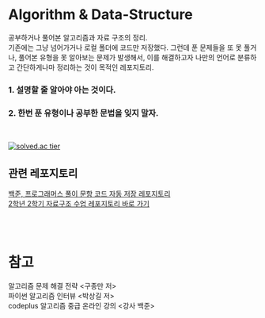 Algorithm & Data-Structure
======
공부하거나 풀어본 알고리즘과 자료 구조의 정리.   
기존에는 그냥 넘어가거나 로컬 폴더에 코드만 저장했다. 
그런데 푼 문제들을 또 못 풀거나, 풀어본 유형을 못 알아보는 문제가 발생해서,
이를 해결하고자 나만의 언어로 분류하고 간단하게나마 정리하는 것이 목적인 레포지토리.
<br/>

### 1. 설명할 줄 알아야 아는 것이다.
### 2. 한번 푼 유형이나 공부한 문법을 잊지 말자.

<br>

[![solved.ac tier](http://mazassumnida.wtf/api/v2/generate_badge?boj=dfghcvb11)](https://solved.ac/profile/dfghcvb11)    

## 관련 레포지토리

[백준, 프로그래머스 풀이 문항 코드 자동 저장 레포지토리](https://github.com/binary-ho/BaekjoonRecord) <br>
[2학년 2학기 자료구조 수업 레포지토리 바로 가기](https://github.com/binary-ho/TIL-public/tree/main/3%ED%95%99%EB%85%84%202%ED%95%99%EA%B8%B0/Data%20Structure/Home%20works)

<br/><br/>

참고
===
알고리즘 문제 해결 전략 <구종만 저>   
파이썬 알고리즘 인터뷰 <박상길 저>    
codeplus 알고리즘 중급 온라인 강의 <강사 백준>
